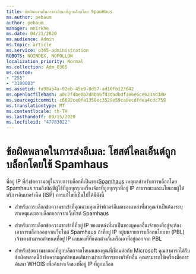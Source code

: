 ```yaml
---
title: ข้อผิดพลาดในการส่งอีเมลที่ถูกบล็อกโดย SpamHaus
ms.author: pebaum
author: pebaum
manager: mnirkhe
ms.date: 04/21/2020
ms.audience: Admin
ms.topic: article
ms.service: o365-administration
ROBOTS: NOINDEX, NOFOLLOW
localization_priority: Normal
ms.collection: Adm_O365
ms.custom:
- "255"
- "3100003"
ms.assetid: fa98ab4a-92eb-45e9-8d57-ad10fb123042
ms.openlocfilehash: a0c2f4be0b2d8ba6fd3dadbdf306e6ce623ad380
ms.sourcegitcommit: c6692ce0fa1358ec3529e59ca0ecdfdea4cdc759
ms.translationtype: MT
ms.contentlocale: th-TH
ms.lasthandoff: 09/15/2020
ms.locfileid: "47783822"
---
```

# <a name="error-sending-email-client-host-blocked-using-spamhaus"></a>ข้อผิดพลาดในการส่งอีเมล: โฮสต์ไคลเอ็นต์ถูกบล็อกโดยใช้ Spamhaus

ที่อยู่ IP ที่ส่งข้อความอยู่ในรายการบล็อกที่เป็นของ[Spamhaus](https://go.microsoft.com/fwlink/p/?linkid=123245) เหตุผลสำหรับการบล็อกโดย Spamhaus รวมถึงบัญชีผู้ใช้ที่ถูกบุกรุกเครื่องจักรที่ถูกบุกรุกที่อยู่ IP สาธารณะและนโยบายผู้ให้บริการอินเทอร์เน็ต (ISP) การแก้ไขที่เป็นไปได้มีดังนี้
  
- สำหรับการบล็อกข้อความขาเข้าที่คุณควบคุมเซิร์ฟเวอร์อีเมลของแหล่งที่มาคุณจำเป็นต้องระบุสาเหตุและเอาบล็อกออกจากเว็บไซต์ Spamhaus

- สำหรับการบล็อกข้อความขาเข้าที่ที่อยู่ IP ของแหล่งที่มาเป็นของบุคคลอื่นเจ้าของที่อยู่จะต้องเอาการบล็อกออกจากเว็บไซต์ Spamhaus ถ้าที่อยู่ IP อยู่บนรายการบล็อกนโยบาย (PBL) เจ้าของสามารถกำหนดที่อยู่ IP แบบคงที่ที่แตกต่างกันหรือเอาที่อยู่ออกจาก PBL

- สำหรับข้อความขาออกที่ถูกบล็อกจากโดเมนของคุณที่เชื่อมต่อกับ Microsoft คุณสามารถได้รับข้อผิดพลาดนี้ถ้าข้อความถูกกำหนดเส้นทางผ่านบริการของบริษัทอื่น คุณสามารถใช้เครื่องมือการค้นหา WHOIS เพื่อค้นหาเจ้าของที่อยู่ IP ที่ถูกบล็อก
